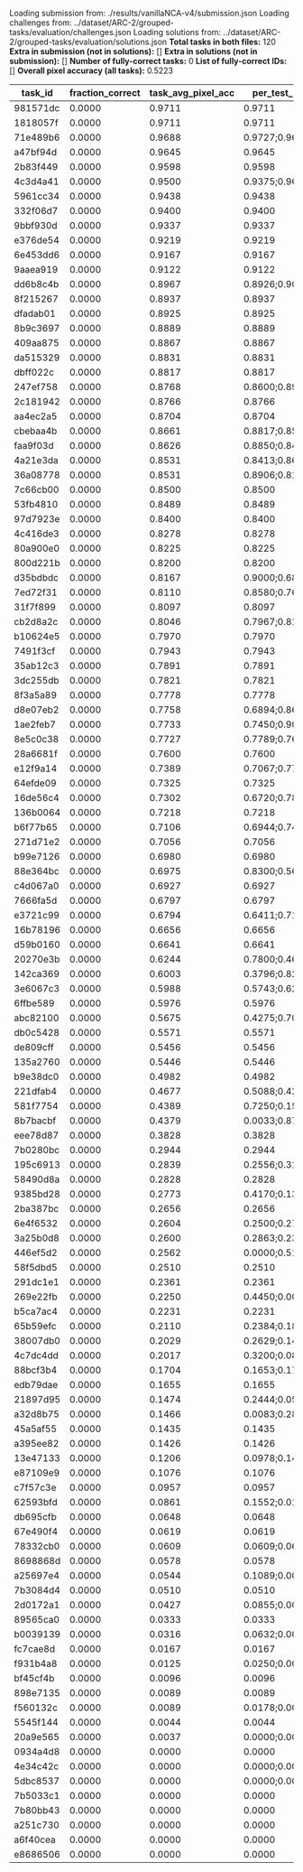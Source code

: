 Loading submission from: ./results/vanillaNCA-v4/submission.json
Loading challenges from: ../dataset/ARC-2/grouped-tasks/evaluation/challenges.json
Loading solutions from: ../dataset/ARC-2/grouped-tasks/evaluation/solutions.json
**Total tasks in both files:** 120
**Extra in submission (not in solutions):** []
**Extra in solutions (not in submission):** []
**Number of fully-correct tasks:** 0
**List of fully-correct IDs:** []
**Overall pixel accuracy (all tasks):** 0.5223

| task_id | fraction_correct | task_avg_pixel_acc | per_test_pixel_acc |
| --- | --- | --- | --- |
| 981571dc | 0.0000 | 0.9711 | 0.9711 |
| 1818057f | 0.0000 | 0.9711 | 0.9711 |
| 71e489b6 | 0.0000 | 0.9688 | 0.9727;0.9649 |
| a47bf94d | 0.0000 | 0.9645 | 0.9645 |
| 2b83f449 | 0.0000 | 0.9598 | 0.9598 |
| 4c3d4a41 | 0.0000 | 0.9500 | 0.9375;0.9625 |
| 5961cc34 | 0.0000 | 0.9438 | 0.9438 |
| 332f06d7 | 0.0000 | 0.9400 | 0.9400 |
| 9bbf930d | 0.0000 | 0.9337 | 0.9337 |
| e376de54 | 0.0000 | 0.9219 | 0.9219 |
| 6e453dd6 | 0.0000 | 0.9167 | 0.9167 |
| 9aaea919 | 0.0000 | 0.9122 | 0.9122 |
| dd6b8c4b | 0.0000 | 0.8967 | 0.8926;0.9008 |
| 8f215267 | 0.0000 | 0.8937 | 0.8937 |
| dfadab01 | 0.0000 | 0.8925 | 0.8925 |
| 8b9c3697 | 0.0000 | 0.8889 | 0.8889 |
| 409aa875 | 0.0000 | 0.8867 | 0.8867 |
| da515329 | 0.0000 | 0.8831 | 0.8831 |
| dbff022c | 0.0000 | 0.8817 | 0.8817 |
| 247ef758 | 0.0000 | 0.8768 | 0.8600;0.8935 |
| 2c181942 | 0.0000 | 0.8766 | 0.8766 |
| aa4ec2a5 | 0.0000 | 0.8704 | 0.8704 |
| cbebaa4b | 0.0000 | 0.8661 | 0.8817;0.8506 |
| faa9f03d | 0.0000 | 0.8626 | 0.8850;0.8403 |
| 4a21e3da | 0.0000 | 0.8531 | 0.8413;0.8650 |
| 36a08778 | 0.0000 | 0.8531 | 0.8906;0.8156 |
| 7c66cb00 | 0.0000 | 0.8500 | 0.8500 |
| 53fb4810 | 0.0000 | 0.8489 | 0.8489 |
| 97d7923e | 0.0000 | 0.8400 | 0.8400 |
| 4c416de3 | 0.0000 | 0.8278 | 0.8278 |
| 80a900e0 | 0.0000 | 0.8225 | 0.8225 |
| 800d221b | 0.0000 | 0.8200 | 0.8200 |
| d35bdbdc | 0.0000 | 0.8167 | 0.9000;0.6800;0.8700 |
| 7ed72f31 | 0.0000 | 0.8110 | 0.8580;0.7640 |
| 31f7f899 | 0.0000 | 0.8097 | 0.8097 |
| cb2d8a2c | 0.0000 | 0.8046 | 0.7967;0.8125 |
| b10624e5 | 0.0000 | 0.7970 | 0.7970 |
| 7491f3cf | 0.0000 | 0.7943 | 0.7943 |
| 35ab12c3 | 0.0000 | 0.7891 | 0.7891 |
| 3dc255db | 0.0000 | 0.7821 | 0.7821 |
| 8f3a5a89 | 0.0000 | 0.7778 | 0.7778 |
| d8e07eb2 | 0.0000 | 0.7758 | 0.6894;0.8621 |
| 1ae2feb7 | 0.0000 | 0.7733 | 0.7450;0.9000;0.6750 |
| 8e5c0c38 | 0.0000 | 0.7727 | 0.7789;0.7665 |
| 28a6681f | 0.0000 | 0.7600 | 0.7600 |
| e12f9a14 | 0.0000 | 0.7389 | 0.7067;0.7711 |
| 64efde09 | 0.0000 | 0.7325 | 0.7325 |
| 16de56c4 | 0.0000 | 0.7302 | 0.6720;0.7884 |
| 136b0064 | 0.0000 | 0.7218 | 0.7218 |
| b6f77b65 | 0.0000 | 0.7106 | 0.6944;0.7431;0.6944 |
| 271d71e2 | 0.0000 | 0.7056 | 0.7056 |
| b99e7126 | 0.0000 | 0.6980 | 0.6980 |
| 88e364bc | 0.0000 | 0.6975 | 0.8300;0.5650 |
| c4d067a0 | 0.0000 | 0.6927 | 0.6927 |
| 7666fa5d | 0.0000 | 0.6797 | 0.6797 |
| e3721c99 | 0.0000 | 0.6794 | 0.6411;0.7178 |
| 16b78196 | 0.0000 | 0.6656 | 0.6656 |
| d59b0160 | 0.0000 | 0.6641 | 0.6641 |
| 20270e3b | 0.0000 | 0.6244 | 0.7800;0.4688 |
| 142ca369 | 0.0000 | 0.6003 | 0.3796;0.8211 |
| 3e6067c3 | 0.0000 | 0.5988 | 0.5743;0.6233 |
| 6ffbe589 | 0.0000 | 0.5976 | 0.5976 |
| abc82100 | 0.0000 | 0.5675 | 0.4275;0.7075 |
| db0c5428 | 0.0000 | 0.5571 | 0.5571 |
| de809cff | 0.0000 | 0.5456 | 0.5456 |
| 135a2760 | 0.0000 | 0.5446 | 0.5446 |
| b9e38dc0 | 0.0000 | 0.4982 | 0.4982 |
| 221dfab4 | 0.0000 | 0.4677 | 0.5088;0.4267 |
| 581f7754 | 0.0000 | 0.4389 | 0.7250;0.1529 |
| 8b7bacbf | 0.0000 | 0.4379 | 0.0033;0.8724 |
| eee78d87 | 0.0000 | 0.3828 | 0.3828 |
| 7b0280bc | 0.0000 | 0.2944 | 0.2944 |
| 195c6913 | 0.0000 | 0.2839 | 0.2556;0.3122 |
| 58490d8a | 0.0000 | 0.2828 | 0.2828 |
| 9385bd28 | 0.0000 | 0.2773 | 0.4170;0.1377 |
| 2ba387bc | 0.0000 | 0.2656 | 0.2656 |
| 6e4f6532 | 0.0000 | 0.2604 | 0.2500;0.2708 |
| 3a25b0d8 | 0.0000 | 0.2600 | 0.2863;0.2338 |
| 446ef5d2 | 0.0000 | 0.2562 | 0.0000;0.5125 |
| 58f5dbd5 | 0.0000 | 0.2510 | 0.2510 |
| 291dc1e1 | 0.0000 | 0.2361 | 0.2361 |
| 269e22fb | 0.0000 | 0.2250 | 0.4450;0.0050 |
| b5ca7ac4 | 0.0000 | 0.2231 | 0.2231 |
| 65b59efc | 0.0000 | 0.2110 | 0.2384;0.1836 |
| 38007db0 | 0.0000 | 0.2029 | 0.2629;0.1429 |
| 4c7dc4dd | 0.0000 | 0.2017 | 0.3200;0.0833 |
| 88bcf3b4 | 0.0000 | 0.1704 | 0.1653;0.1756 |
| edb79dae | 0.0000 | 0.1655 | 0.1655 |
| 21897d95 | 0.0000 | 0.1474 | 0.2444;0.0503 |
| a32d8b75 | 0.0000 | 0.1466 | 0.0083;0.2848 |
| 45a5af55 | 0.0000 | 0.1435 | 0.1435 |
| a395ee82 | 0.0000 | 0.1426 | 0.1426 |
| 13e47133 | 0.0000 | 0.1206 | 0.0978;0.1433 |
| e87109e9 | 0.0000 | 0.1076 | 0.1076 |
| c7f57c3e | 0.0000 | 0.0957 | 0.0957 |
| 62593bfd | 0.0000 | 0.0861 | 0.1552;0.0169 |
| db695cfb | 0.0000 | 0.0648 | 0.0648 |
| 67e490f4 | 0.0000 | 0.0619 | 0.0619 |
| 78332cb0 | 0.0000 | 0.0609 | 0.0609;0.0609 |
| 8698868d | 0.0000 | 0.0578 | 0.0578 |
| a25697e4 | 0.0000 | 0.0544 | 0.1089;0.0000 |
| 7b3084d4 | 0.0000 | 0.0510 | 0.0510 |
| 2d0172a1 | 0.0000 | 0.0427 | 0.0855;0.0000 |
| 89565ca0 | 0.0000 | 0.0333 | 0.0333 |
| b0039139 | 0.0000 | 0.0316 | 0.0632;0.0000 |
| fc7cae8d | 0.0000 | 0.0167 | 0.0167 |
| f931b4a8 | 0.0000 | 0.0125 | 0.0250;0.0000 |
| bf45cf4b | 0.0000 | 0.0096 | 0.0096 |
| 898e7135 | 0.0000 | 0.0089 | 0.0089 |
| f560132c | 0.0000 | 0.0089 | 0.0178;0.0000 |
| 5545f144 | 0.0000 | 0.0044 | 0.0044 |
| 20a9e565 | 0.0000 | 0.0037 | 0.0000;0.0074 |
| 0934a4d8 | 0.0000 | 0.0000 | 0.0000 |
| 4e34c42c | 0.0000 | 0.0000 | 0.0000;0.0000 |
| 5dbc8537 | 0.0000 | 0.0000 | 0.0000;0.0000 |
| 7b5033c1 | 0.0000 | 0.0000 | 0.0000 |
| 7b80bb43 | 0.0000 | 0.0000 | 0.0000 |
| a251c730 | 0.0000 | 0.0000 | 0.0000 |
| a6f40cea | 0.0000 | 0.0000 | 0.0000 |
| e8686506 | 0.0000 | 0.0000 | 0.0000 |